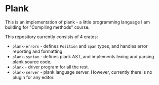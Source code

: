 # Plank

This is an implementation of plank - a little programming language I am building for "Compiling methods" course.

This repository currently consists of 4 crates:

* `plank-errors` - defines `Position` and `Span` types, and handles error reporting and formatting.
* `plank-syntax` - defines plank AST, and implements lexing and parsing plank source code.
* `plank` - driver program for all the rest.
* `plank-server` - plank language server. However, currently there is no plugin for any editor.
